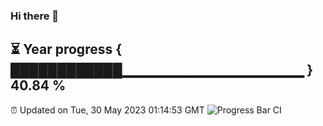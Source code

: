 ### Hi there 👋
⏳ Year progress { ████████████▁▁▁▁▁▁▁▁▁▁▁▁▁▁▁▁▁▁ } 40.84 %
---
⏰ Updated on Tue, 30 May 2023 01:14:53 GMT
![Progress Bar CI](https://github.com/liununu/liununu/workflows/Progress%20Bar%20CI/badge.svg)
